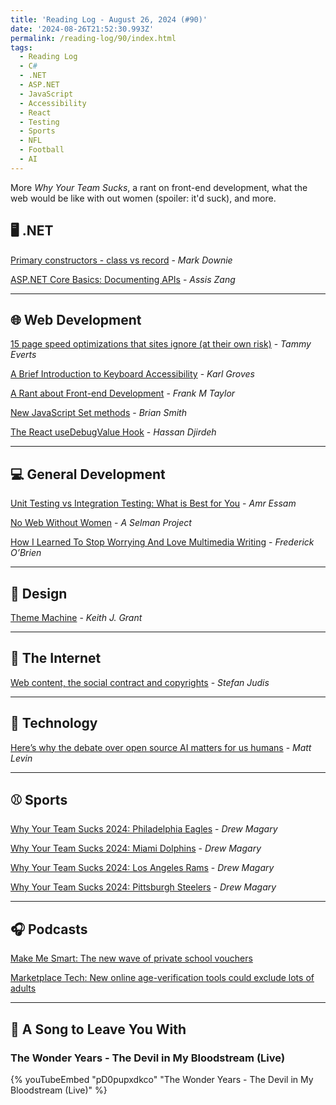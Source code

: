 ```yaml
---
title: 'Reading Log - August 26, 2024 (#90)'
date: '2024-08-26T21:52:30.993Z'
permalink: /reading-log/90/index.html
tags:
  - Reading Log
  - C#
  - .NET
  - ASP.NET
  - JavaScript
  - Accessibility
  - React
  - Testing
  - Sports
  - NFL
  - Football
  - AI
---
```


More *Why Your Team Sucks*, a rant on front-end development, what the web would be like with out women (spoiler: it'd suck), and more.
<!-- excerpt -->

## 🖥 .NET

[Primary constructors - class vs record](https://www.poppastring.com/blog/primary-constructors-class-vs-record) - *Mark Downie*

[ASP.NET Core Basics: Documenting APIs](https://www.telerik.com/blogs/aspnet-core-basics-documenting-apis) - *Assis Zang*

---

## 🌐 Web Development

[15 page speed optimizations that sites ignore (at their own risk)](https://www.speedcurve.com/blog/15-neglected-page-speed-optimizations/) - *Tammy Everts*

[A Brief Introduction to Keyboard Accessibility](https://afixt.com/a-brief-introduction-to-keyboard-accessibility/) - *Karl Groves*

[A Rant about Front-end Development](https://blog.frankmtaylor.com/2024/06/20/a-rant-about-front-end-development/) - *Frank M Taylor*

[New JavaScript Set methods](https://developer.mozilla.org/en-US/blog/javascript-set-methods/) - *Brian Smith*

[The React useDebugValue Hook](https://www.telerik.com/blogs/react-usedebugvalue-hook) - *Hassan Djirdeh*

---

## 💻 General Development

[Unit Testing vs Integration Testing: What is Best for You](https://www.travis-ci.com/blog/unit-testing-vs-integration-testing/) - *Amr Essam*

[No Web Without Women](https://nowebwithoutwomen.com/) - *A Selman Project*

[How I Learned To Stop Worrying And Love Multimedia Writing](https://www.smashingmagazine.com/2024/06/mdx-or-how-i-learned-love-multimedia-writing/) - *Frederick O’Brien*

---

## 🎨 Design

[Theme Machine](https://tools.keithjgrant.com/theme-machine/) - *Keith J. Grant*

---

## 📡 The Internet

[Web content, the social contract and copyrights](https://www.stefanjudis.com/blog/web-content-and-copyrights/) - *Stefan Judis*

---

## 🔌 Technology

[Here’s why the debate over open source AI matters for us humans](https://www.marketplace.org/2024/08/20/heres-why-the-debate-over-open-source-ai-matters-for-us-humans/) - *Matt Levin*

---

## ⚾️ Sports

[Why Your Team Sucks 2024: Philadelphia Eagles](https://defector.com/why-your-team-sucks-2024-philadelphia-eagles) - *Drew Magary*

[Why Your Team Sucks 2024: Miami Dolphins](https://defector.com/why-your-team-sucks-2024-miami-dolphins) - *Drew Magary*

[Why Your Team Sucks 2024: Los Angeles Rams](https://defector.com/why-your-team-sucks-2024-los-angeles-rams) - *Drew Magary*

[Why Your Team Sucks 2024: Pittsburgh Steelers](https://defector.com/why-your-team-sucks-2024-pittsburgh-steelers) - *Drew Magary*

---

## 🎧 Podcasts

[Make Me Smart: The new wave of private school vouchers](https://www.marketplace.org/shows/make-me-smart/the-new-wave-of-private-school-vouchers/)

[Marketplace Tech: New online age-verification tools could exclude lots of adults](https://www.marketplace.org/shows/marketplace-tech/new-online-age-verification-tools-could-exclude-lots-of-adults/)

---

## 🎵 A Song to Leave You With

<h3 class="music">The Wonder Years - The Devil in My Bloodstream (Live)</h3>

{% youTubeEmbed "pD0pupxdkco" "The Wonder Years - The Devil in My Bloodstream (Live)" %}

